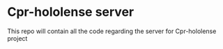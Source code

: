 # Cpr-hololense server
This repo will contain all the code regarding the server for Cpr-hololense project
